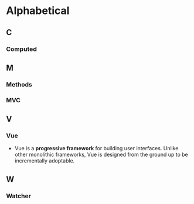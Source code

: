 # Alphabetical

## C
### Computed
## M
### Methods
### MVC

## V
### Vue
- Vue is a **progressive framework** for building user interfaces. Unlike other monolithic frameworks, Vue is designed from the ground up to be incrementally adoptable.
## W
### Watcher
